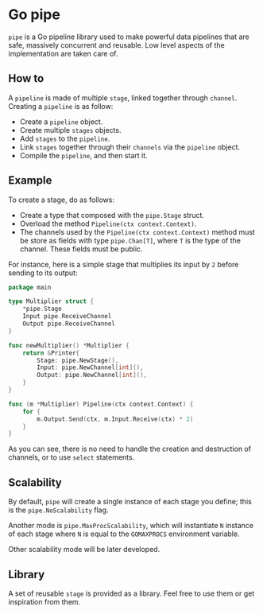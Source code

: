 # Go pipe

`pipe` is a Go pipeline library used to make powerful data pipelines that are safe,
massively concurrent and reusable. Low level aspects of the implementation are taken
care of.

## How to

A `pipeline` is made of multiple `stage`, linked together through `channel`. Creating a `pipeline` is as follow:
- Create a `pipeline` object.
- Create multiple `stages` objects.
- Add `stages` to  the `pipeline`.
- Link `stages` together through their `channels` via the `pipeline` object.
- Compile the `pipeline`, and then start it.

## Example

To create a stage, do as follows:
- Create a type that composed with the `pipe.Stage` struct.
- Overload the method `Pipeline(ctx context.Context)`.
- The channels used by the `Pipeline(ctx context.Context)` method must be store as fields with type `pipe.Chan[T]`, where
`T` is the type of the channel. These fields must be public.

For instance, here is a simple stage that multiplies its input by `2` before sending to its output:
```go
package main

type Multiplier struct {
	*pipe.Stage
	Input pipe.ReceiveChannel
	Output pipe.ReceiveChannel
}

func newMultiplier() *Multiplier {
	return &Printer{
		Stage: pipe.NewStage(),
		Input: pipe.NewChannel[int](), 
		Output: pipe.NewChannel[int](),
	}
}

func (m *Multiplier) Pipeline(ctx context.Context) {
	for {
		m.Output.Send(ctx, m.Input.Receive(ctx) * 2)
	}
}
```

As you can see, there is no need to handle the creation and destruction of channels, or to use `select` statements.

## Scalability

By default, `pipe` will create a single instance of each stage you define; this is the `pipe.NoScalability` flag.

Another mode is `pipe.MaxProcScalability`, which will instantiate `N` instance of each stage where `N` is equal to the
`GOMAXPROCS` environment variable.

Other scalability mode will be later developed. 

## Library

A set of reusable `stage` is provided as a library. Feel free to use them or get inspiration from them.